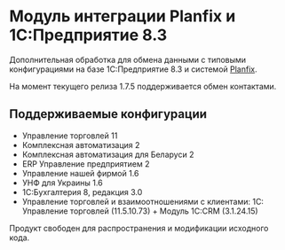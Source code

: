 # **Модуль интеграции** **Planfix** **и 1С:Предприятие 8.3**

Дополнительная обработка для обмена данными с типовыми конфигурациями на базе 1С:Предприятие 8.3 и системой [Planfix](https://planfix.ru/).

На момент текущего релиза 1.7.5 поддерживается обмен контактами.

## **Поддерживаемые конфигурации**

- Управление торговлей 11
- Комплексная автоматизация 2
- Комплексная автоматизация для Беларуси 2
- ERP Управление предприятием 2
- Управление нашей фирмой 1.6
- УНФ для Украины 1.6
- 1С:Бухгалтерия 8, редакция 3.0
- Управление торговлей и взаимоотношениями с клиентами: 1С: Управление торговлей (11.5.10.73) + Модуль 1С:CRM (3.1.24.15)

Продукт свободен для распространения и модификации исходного кода.
